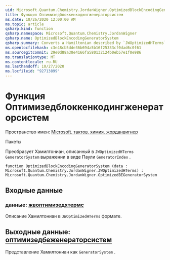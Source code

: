 ```yaml
---
uid: Microsoft.Quantum.Chemistry.JordanWigner.OptimizedBlockEncodingGeneratorSystem
title: Функция Оптимизедблоккенкодингженераторсистем
ms.date: 10/26/2020 12:00:00 AM
ms.topic: article
qsharp.kind: function
qsharp.namespace: Microsoft.Quantum.Chemistry.JordanWigner
qsharp.name: OptimizedBlockEncodingGeneratorSystem
qsharp.summary: Converts a Hamiltonian described by `JWOptimizedHTerms` to a `GeneratorSystem` expressed in terms of the Pauli `GeneratorIndex`.
ms.openlocfilehash: c3e48cb5dde36b694a5b16f25333cf0dad6c0f61
ms.sourcegitcommit: 29e0d88a30e4166fa580132124b0eb57e1f0e986
ms.translationtype: MT
ms.contentlocale: ru-RU
ms.lasthandoff: 10/27/2020
ms.locfileid: "92713899"
---
```

# <a name="optimizedblockencodinggeneratorsystem-function"></a>Функция Оптимизедблоккенкодингженераторсистем

Пространство имен: [Microsoft. тактов. химия. жорданвигнер](xref:Microsoft.Quantum.Chemistry.JordanWigner)

Пакеты [](https://nuget.org/packages/)


Преобразует Хамилтониан, описанный в `JWOptimizedHTerms` `GeneratorSystem` выражении в виде Паули `GeneratorIndex` .

```qsharp
function OptimizedBlockEncodingGeneratorSystem (data : Microsoft.Quantum.Chemistry.JordanWigner.JWOptimizedHTerms) : Microsoft.Quantum.Chemistry.JordanWigner.OptimizedBEGeneratorSystem
```


## <a name="input"></a>Входные данные

### <a name="data--jwoptimizedhterms"></a>данные: [жвоптимизедхтермс](xref:Microsoft.Quantum.Chemistry.JordanWigner.JWOptimizedHTerms)

Описание Хамилтониан в `JWOptimizedHTerms` формате.



## <a name="output--optimizedbegeneratorsystem"></a>Выходные данные: [оптимизедбеженераторсистем](xref:Microsoft.Quantum.Chemistry.JordanWigner.OptimizedBEGeneratorSystem)

Представление Хамилтониан как `GeneratorSystem` .